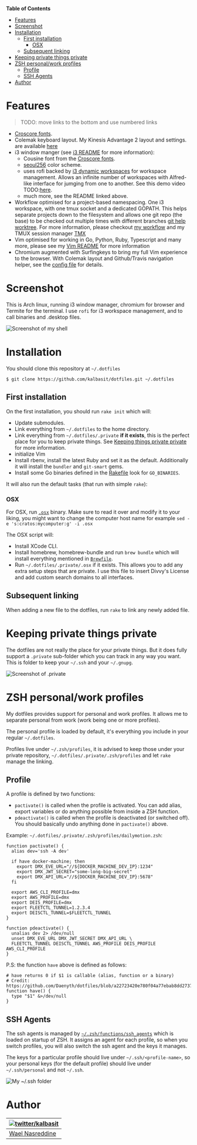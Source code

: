 <!-- START doctoc generated TOC please keep comment here to allow auto update -->
<!-- DON'T EDIT THIS SECTION, INSTEAD RE-RUN doctoc TO UPDATE -->
**Table of Contents**

- [Features](#features)
- [Screenshot](#screenshot)
- [Installation](#installation)
  - [First installation](#first-installation)
    - [OSX](#osx)
  - [Subsequent linking](#subsequent-linking)
- [Keeping private things private](#keeping-private-things-private)
- [ZSH personal/work profiles](#zsh-personalwork-profiles)
  - [Profile](#profile)
  - [SSH Agents](#ssh-agents)
- [Author](#author)

<!-- END doctoc generated TOC please keep comment here to allow auto update -->

# Features

> TODO: move links to the bottom and use numbered links

- [Croscore fonts](8).
- Colemak keyboard layout. My Kinesis Advantage 2 layout and settings.
	are available [here](9)
- i3 window manger (see [i3
	README](10) for more information):
	- Cousine font from the [Croscore fonts](8).
	- [seoul256](11) color scheme.
	- uses rofi backed by [i3 dynamic workspaces](12) for workspace
		management. Allows an infinite number of workspaces with Alfred-like
		interface for jumging from one to another. See this demo video
		TODO:[here](#TODO).
	- much more, see the README linked above.
- Workflow optimised for a project-based namespacing. One i3 workspace,
	with one tmux socket and a dedicated GOPATH. This helps separate
	projects down to the filesystem and allows one git repo (the base) to
	be checked out multiple times with different branches [git help
	worktree](14). For more information, please checkout [my workflow](15)
	and my TMUX session manager [TMX](16)
- Vim optimised for working in Go, Python, Ruby, Typescript and many
	more, please see my [Vim README](#TODO) for more information
- Chromium augmented with Surfingkeys to bring my full Vim experience to
	the browser. With Colemak layout and Github/Travis navigation helper,
	see the [config file](17) for details.

# Screenshot

This is Arch linux, running i3 window manager, chromium for browser and
Termite for the terminal. I use `rofi` for i3 workspace management, and
to call binaries and .desktop files.

![Screenshot of my shell](https://i.imgur.com/gNF5iHs.png)

# Installation

You should clone this repository at `~/.dotfiles`

```
$ git clone https://github.com/kalbasit/dotfiles.git ~/.dotfiles

```

## First installation

On the first installation, you should run `rake init` which will:

- Update submodules.
- Link everything from `~/.dotfiles` to the home directory.
- Link everything from `~/.dotfiles/.private` **if it exists**, this is
  the perfect place for you to keep private things. See [Keeping things
  private private][3] for more information.
- initialize Vim
- Install rbenv, install the latest Ruby and set it as the default.
	Additionally it will install the `bundler` and `git-smart` gems.
- Install some Go binaries defined in the [Rakefile](18) look for
	`GO_BINARIES`.

It will also run the default tasks (that run with simple `rake`):

### OSX

For OSX, run [`.osx`][1] binary. Make sure to read it over and modify it
to your liking, you might want to change the computer host name for
example `sed -e 's:cratos:mycomputer:g' -i .osx`

The OSX script will:
- Install XCode CLI.
- Install homebrew, homebrew-bundle and run `brew bundle` which will
  install everything mentioned in [`Brewfile`][2].
- Run `~/.dotfiles/.private/.osx` if it exists. This allows you to
  add any extra setup steps that are private. I use this file to
  insert Divvy's License and add custom search domains to all
  interfaces.

## Subsequent linking

When adding a new file to the dotfiles, run `rake` to link any newly
added file.

# Keeping private things private

The dotfiles are not really the place for your private things. But it
does fully support a `.private` sub-folder which you can track in any
way you want. This is folder to keep your `~/.ssh` and your `~/.gnupg`.

![Screenshot of .private](https://i.imgur.com/UvWQmze.png)

# ZSH personal/work profiles

My dotfiles provides support for personal and work profiles. It allows
me to separate personal from work (work being one or more profiles).

The personal profile is loaded by default, it's everything you include
in your regular `~/.dotfiles`.

Profiles live under `~/.zsh/profiles`, it is advised to keep those under
your private repository, `~/.dotfiles/.private/.zsh/profiles` and let
`rake` manage the linking.

## Profile

A profile is defined by two functions:
- `pactivate()` is called when the profile is activated. You can add
  alias, export variables or do anything possible from inside a ZSH
  function.
- `pdeactivate()` is called when the profile is deactivated (or switched
  off). You should basically undo anything done in `pactivate()` above.

Example: `~/.dotfiles/.private/.zsh/profiles/dailymotion.zsh`:

```
function pactivate() {
  alias dev='ssh -A dev'

  if have docker-machine; then
    export DMX_EVE_URL="//${DOCKER_MACHINE_DEV_IP}:1234"
    export DMX_JWT_SECRET="some-long-big-secret"
    export DMX_API_URL="//${DOCKER_MACHINE_DEV_IP}:5678"
  fi

  export AWS_CLI_PROFILE=dmx
  export AWS_PROFILE=dmx
  export DEIS_PROFILE=dmx
  export FLEETCTL_TUNNEL=1.2.3.4
  export DEISCTL_TUNNEL=$FLEETCTL_TUNNEL
}

function pdeactivate() {
  unalias dev 2> /dev/null
  unset DMX_EVE_URL DMX_JWT_SECRET DMX_API_URL \
  FLEETCTL_TUNNEL DEISCTL_TUNNEL AWS_PROFILE DEIS_PROFILE AWS_CLI_PROFILE
}
```

P.S: the function `have` above is defined as follows:

```
# have returns 0 if $1 is callable (alias, function or a binary)
# Credit: https://github.com/Daenyth/dotfiles/blob/a22723420e780f04a77ebab8dd2737cfaba43c42/.bashrc#L47
function have() {
  type "$1" &>/dev/null
}
```

## SSH Agents

The ssh agents is managed by [`~/.zsh/functions/ssh_agents`][7] which is loaded on
startup of ZSH. It assigns an agent for each profile, so when you switch
profiles, you will also switch the ssh agent and the keys it manages.

The keys for a particular profile should live under
`~/.ssh/<profile-name>`, so your personal keys (for the default profile)
should live under `~/.ssh/personal` and not `~/.ssh`.

![My ~/.ssh folder](https://i.imgur.com/tNsMlks.png)

# Author

| [![twitter/kalbasit](https://avatars0.githubusercontent.com/u/87115?v=3&s=128)](http://twitter.com/kalbasit "Follow @kalbasit on Twitter") |
|---|
| [Wael Nasreddine](https://github.com/kalbasit) |

[1]: https://github.com/kalbasit/dotfiles/blob/master/.osx
[2]: https://github.com/kalbasit/dotfiles/blob/master/Brewfile
[3]: #keeping-private-things-private
[4]: https://github.com/kalbasit/dotfiles/blob/master/.vimrc#L3
[5]: https://github.com/kalbasit/dotfiles/blob/master/Rakefile#L21
[6]: https://github.com/mathiasbynens/dotfiles/blob/master/.osx
[7]: https://github.com/kalbasit/dotfiles/blob/master/.zsh/functions/ssh_agents
[8]: https://en.wikipedia.org/wiki/Croscore_fonts
[9]: https://github.com/kalbasit/advantage2
[10]: https://github.com/kalbasit/dotfiles/tree/master/.config/i3
[11]: https://github.com/junegunn/seoul256.vim
[12]: https://github.com/kalbasit/i3-dynamic-workspaces
[14]: https://git-scm.com/docs/git-worktree
[15]: https://github.com/kalbasit/workflow
[16]: https://github.com/kalbasit/tmx
[17]: https://github.com/kalbasit/dotfiles/blob/master/.surfingkeys.js.erb
[18]: https://github.com/kalbasit/dotfiles/blob/master/Rakefile

